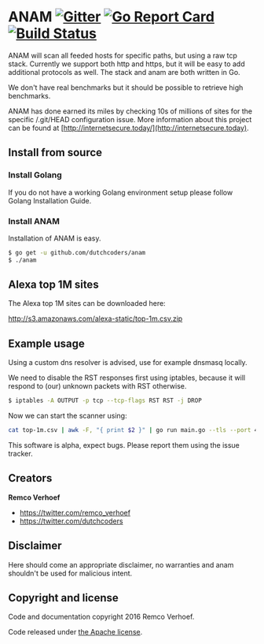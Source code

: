# ANAM [![Gitter](https://badges.gitter.im/Join%20Chat.svg)](https://gitter.im/dutchcoders/anam?utm_source=badge&utm_medium=badge&utm_campaign=&utm_campaign=pr-badge&utm_content=badge) [![Go Report Card](https://goreportcard.com/badge/dutchcoders/anam)](https://goreportcard.com/report/dutchcoders/anam) [![Build Status](https://travis-ci.org/dutchcoders/anam.svg?branch=master)](https://travis-ci.org/dutchcoders/anam)

ANAM will scan all feeded hosts for specific paths, but using a raw tcp stack. Currently we support both http and https, but it will be easy to add additional protocols as well. The stack and anam are both written in Go.

We don't have real benchmarks but it should be possible to retrieve high benchmarks.

ANAM has done earned its miles by checking 10s of millions of sites for the specific /.git/HEAD configuration issue. More information about this project can be found at [http://internetsecure.today/](http://internetsecure.today).

## Install from source

### Install Golang

If you do not have a working Golang environment setup please follow Golang Installation Guide.

### Install ANAM

Installation of ANAM is easy.

```bash
$ go get -u github.com/dutchcoders/anam
$ ./anam
```

## Alexa top 1M sites

The Alexa top 1M sites can be downloaded here:

http://s3.amazonaws.com/alexa-static/top-1m.csv.zip

## Example usage

Using a custom dns resolver is advised, use for example dnsmasq locally. 

We need to disable the RST responses first using iptables, because it will respond to (our) unknown packets with RST otherwise.

```bash
$ iptables -A OUTPUT -p tcp --tcp-flags RST RST -j DROP
````

Now we can start the scanner using: 

```bash
cat top-1m.csv | awk -F, "{ print $2 }" | go run main.go --tls --port 443 --resolver 127.0.0.1 "/.git/config" "/.svn/entries"
```

This software is alpha, expect bugs. Please report them using the issue tracker.

## Creators

**Remco Verhoef**
- <https://twitter.com/remco_verhoef>
- <https://twitter.com/dutchcoders>

## Disclaimer

Here should come an appropriate disclaimer, no warranties and anam shouldn't be used for malicious intent.

## Copyright and license

Code and documentation copyright 2016 Remco Verhoef.

Code released under [the Apache license](LICENSE).


